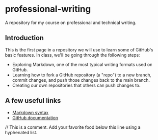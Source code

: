 # professional-writing
A repository for my course on professional and technical writing.

## Introduction

This is the first page in a repository we will use to learn some of GitHub's basic features. In class, we'll be going through the following steps:

- Exploring Markdown, one of the most typical writing formats used on GitHub.
- Learning how to fork a GitHub repository (a "repo") to a new branch, commit changes, and push those changes back to the main branch.
- Creating our own repositories that others can push changes to.

## A few useful links
- [Markdown syntax](https://www.markdownguide.org/basic-syntax/)
- [GitHub documentation](https://docs.github.com/)

// This is a comment. Add your favorite food below this line using a hyphenated list.
